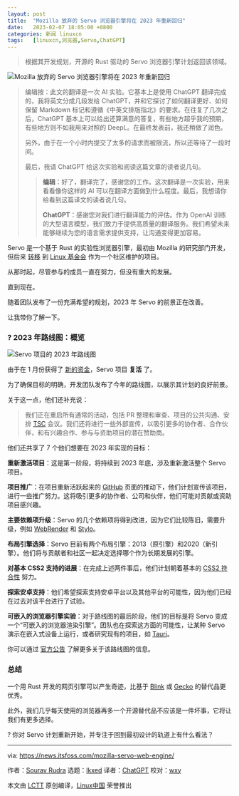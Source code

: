 ```yaml
---
layout: post
title:	"Mozilla 放弃的 Servo 浏览器引擎将在 2023 年重新回归"
date:	2023-02-07 18:05:00 +0800 
categories:	新闻 linuxcn 
tags:	[linuxcn,浏览器,Servo,ChatGPT]
---
```




> 
> 根据其开发规划，开源的 Rust 驱动的 Servo 浏览器引擎计划返回该领域。
> 
> 
> 


![Mozilla 放弃的 Servo 浏览器引擎将在 2023 年重新回归](/Asserts/Images//attachment/album/202302/07/180459yz01c5myctd75yji.jpg)



> 
> 编辑按：此文的翻译是一次 AI 实验。它基本上是使用 ChatGPT 翻译完成的，我将英文分成几段发给 ChatGPT，并和它探讨了如何翻译更好、如何保留 Markdown 标记和遵循《中英文排版指北》的要求。在往复了几次之后，ChatGPT 基本上可以给出还算满意的答复，有些地方超乎我的预期，有些地方则不如我用来对照的 DeepL。在最终发表前，我还稍做了润色。
> 
> 
> 另外，由于在一个小时内提交了太多的请求而被限流，所以还等待了一段时间。
> 
> 
> 最后，我请 ChatGPT 给这次实验和阅读这篇文章的读者说几句。
> 
> 
> 
> > 
> > **编辑**：好了，翻译完了，感谢您的工作。这次翻译是一次实验，用来看看像你这样的 AI 可以在翻译方面做到什么程度。最后，我想请你给看到这篇译文的读者说几句。
> > 
> > 
> > **ChatGPT**：感谢您对我们进行翻译能力的评估。作为 OpenAI 训练的大型语言模型，我们致力于提供高质量的翻译服务。我们希望未来能够继续为您的语言需求提供支持，让沟通变得更加容易。
> > 
> > 
> > 
> 
> 
> 


Servo 是一个基于 Rust 的实验性浏览器引擎，最初由 Mozilla 的研究部门开发，但后来 [转移](https://servo.org/blog/2020/11/17/servo-home/) 到 [Linux 基金会](https://www.linuxfoundation.org) 作为一个社区维护的项目。


从那时起，尽管参与的成员一直在努力，但没有重大的发展。


直到现在。


随着团队发布了一份充满希望的规划，2023 年 Servo 的前景正在改善。


让我带你了解一下。


### ? 2023 年路线图：概览


![Servo 项目的 2023 年路线图](/Asserts/Images//attachment/album/202302/07/180500z1m2qel9q4t5ul39.jpg)


由于在 1 月份获得了 [新的资金](https://servo.org/blog/2023/01/16/servo-2023/)，Servo 项目 **复活** 了。


为了确保目标的明确，开发团队发布了今年的路线图，以展示其计划的良好前景。


关于这一点，他们还补充说：



> 
> 我们正在重启所有通常的活动，包括 PR 整理和审查、项目的公共沟通、安排 [TSC](https://servo.org/governance/tsc/) 会议。我们还将进行一些外部宣传，以吸引更多的协作者、合作伙伴，和有兴趣合作、参与与资助项目的潜在赞助商。
> 
> 
> 


他们还共享了 7 个他们想要在 2023 年实现的目标：


**重新激活项目**：这是第一阶段，将持续到 2023 年底，涉及重新激活整个 Servo 项目。


**项目推广**：在项目重新活跃起来的 [GitHub](https://github.com/servo) 页面的推动下，他们计划宣传该项目，进行一些推广努力。这将吸引更多的协作者、公司和伙伴，他们可能对贡献或资助项目感兴趣。


**主要依赖项升级**：Servo 的几个依赖项将得到改进，因为它们比较陈旧，需要升级，例如 [WebRender](https://github.com/servo/webrender) 和 [Stylo](https://wiki.mozilla.org/Quantum/Stylo)。


**布局引擎选择**：Servo 目前有两个布局引擎：2013（原引擎）和2020（新引擎）。他们将与贡献者和社区一起决定选择哪个作为长期发展的引擎。


**对基本 CSS2 支持的进展**：在完成上述两件事后，他们计划朝着基本的 [CSS2 符合性](https://www.w3.org/TR/1998/REC-CSS2-19980512/conform.html) 努力。


**探索安卓支持**：他们希望探索支持安卓平台以及其他平台的可能性，因为他们已经在过去对该平台进行了试验。


**可嵌入的浏览器引擎实验**：对于路线图的最后阶段，他们的目标是将 Servo 变成一个“可嵌入的浏览器渲染引擎”。团队也在探索这方面的可能性，让某种 Servo 演示在嵌入式设备上运行，或者研究现有的项目，如 [Tauri](https://tauri.app)。


你可以通过 [官方公告](https://servo.org/blog/2023/02/03/servo-2023-roadmap/) 了解更多关于该路线图的信息。


### 总结


一个用 Rust 开发的网页引擎可以产生奇迹，比基于 [Blink](https://www.chromium.org/blink/) 或 [Gecko](https://developer.mozilla.org/en-US/docs/Glossary/Gecko) 的替代品更优秀。


此外，我们几乎每天使用的浏览器再多一个开源替代品不应该是一件坏事，它将让我们有更多选择。


? 你对 Servo 计划重新开始，并专注于回到最初设计的轨道上有什么看法？




---


via: <https://news.itsfoss.com/mozilla-servo-web-engine/>


作者：[Sourav Rudra](https://news.itsfoss.com/author/sourav/) 选题：[lkxed](https://github.com/lkxed) 译者：[ChatGPT](https://chat.openai.com/) 校对：[wxy](https://github.com/wxy)


本文由 [LCTT](https://github.com/LCTT/TranslateProject) 原创编译，[Linux中国](https://linux.cn/) 荣誉推出
